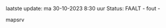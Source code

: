 laatste update: 
ma 30-10-2023  8:30   uur 
Status: FAALT - fout - 
<div class="service R">mapsrv</div>
